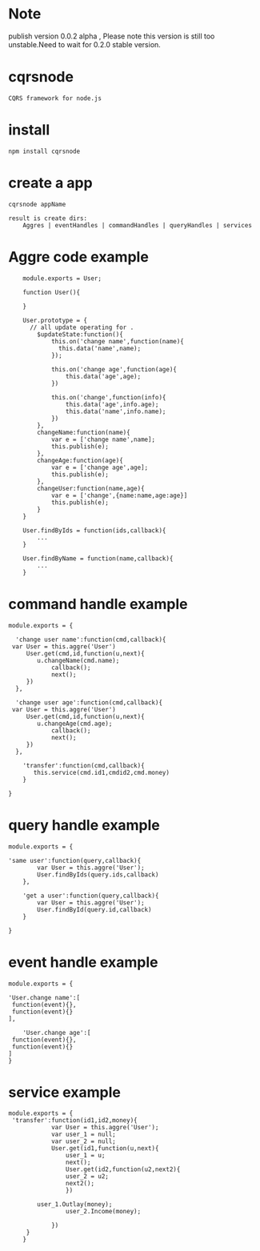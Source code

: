 Note 
========
publish version 0.0.2 alpha , Please note this version is still too unstable.Need to wait for 0.2.0 stable version.

cqrsnode
=========
    CQRS framework for node.js

install
=========
    npm install cqrsnode 

create a app
============
    cqrsnode appName

    result is create dirs:
        Aggres | eventHandles | commandHandles | queryHandles | services

Aggre code example
===================
    
		module.exports = User;

		function User(){

		}
		
		User.prototype = {
		  // all update operating for .
			$updateState:function(){
				this.on('change name',function(name){
				  this.data('name',name);	
				});

				this.on('change age',function(age){
					this.data('age',age);	
				})

				this.on('change',function(info){
					this.data('age',info.age);	
					this.data('name',info.name);	
				})
			},
			changeName:function(name){
				var e = ['change name',name];
				this.publish(e);
			},
			changeAge:function(age){
				var e = ['change age',age];
				this.publish(e);
			},
			changeUser:function(name,age){
				var e = ['change',{name:name,age:age}]	
				this.publish(e);
			}
		}	

		User.findByIds = function(ids,callback){
			...
		}

		User.findByName = function(name,callback){
			...	
		}


command handle example 
======================

    module.exports = {

	  'change user name':function(cmd,callback){
     var User = this.aggre('User')	
		 User.get(cmd,id,function(u,next){
		    u.changeName(cmd.name); 
				callback();
				next();
		 })
	  },

	  'change user age':function(cmd,callback){
     var User = this.aggre('User')	
		 User.get(cmd,id,function(u,next){
		    u.changeAge(cmd.age); 
				callback();
				next();
		 })
	  },

		'transfer':function(cmd,callback){
		   this.service(cmd.id1,cmdid2,cmd.money) 
		}

    }

query handle example
======================
    module.exports = {

    'same user':function(query,callback){
			var User = this.aggre('User');	
			User.findByIds(query.ids,callback)
		},

		'get a user':function(query,callback){
			var User = this.aggre('User');	
			User.findById(query.id,callback)
		}

    }


event handle example
=====================

    module.exports = {

    'User.change name':[
     function(event){},
     function(event){}
    ],

		'User.change age':[
     function(event){},
     function(event){}
    ]
    }

service example
=====================

    module.exports = {
     'transfer':function(id1,id2,money){
		 		var User = this.aggre('User');	 
				var user_1 = null;
				var user_2 = null;
				User.get(id1,function(u,next){
					user_1 = u;
					next();
					User.get(id2,function(u2,next2){
					user_2 = u2;
					next2();
					})	

         	user_1.Outlay(money); 
					user_2.Income(money);

				})
		 }	
		}






